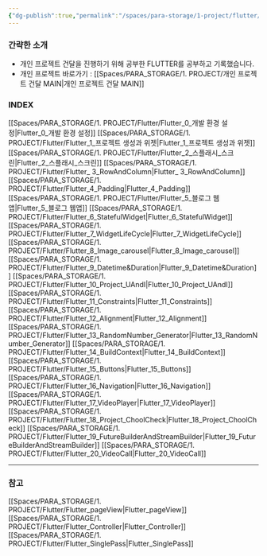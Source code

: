 ```yaml
---
{"dg-publish":true,"permalink":"/spaces/para-storage/1-project/flutter/flutter-main/"}
---
```



### 간략한 소개
- 개인 프로젝트 건달을 진행하기 위해 공부한 FLUTTER를 공부하고 기록했습니다.
- 개인 프로젝트 바로가기 : [[Spaces/PARA_STORAGE/1. PROJECT/개인 프로젝트 건달 MAIN\|개인 프로젝트 건달 MAIN]]

### INDEX
[[Spaces/PARA_STORAGE/1. PROJECT/Flutter/Flutter_0_개발 환경 설정\|Flutter_0_개발 환경 설정]]
[[Spaces/PARA_STORAGE/1. PROJECT/Flutter/Flutter_1_프로젝트 생성과 위젯\|Flutter_1_프로젝트 생성과 위젯]]
[[Spaces/PARA_STORAGE/1. PROJECT/Flutter/Flutter_2_스플래시_스크린\|Flutter_2_스플래시_스크린]]
[[Spaces/PARA_STORAGE/1. PROJECT/Flutter/Flutter_ 3_RowAndColumn\|Flutter_ 3_RowAndColumn]]
[[Spaces/PARA_STORAGE/1. PROJECT/Flutter/Flutter_4_Padding\|Flutter_4_Padding]]
[[Spaces/PARA_STORAGE/1. PROJECT/Flutter/Flutter_5_블로그 웹앱\|Flutter_5_블로그 웹앱]]
[[Spaces/PARA_STORAGE/1. PROJECT/Flutter/Flutter_6_StatefulWidget\|Flutter_6_StatefulWidget]]
[[Spaces/PARA_STORAGE/1. PROJECT/Flutter/Flutter_7_WidgetLifeCycle\|Flutter_7_WidgetLifeCycle]]
[[Spaces/PARA_STORAGE/1. PROJECT/Flutter/Flutter_8_Image_carousel\|Flutter_8_Image_carousel]]
[[Spaces/PARA_STORAGE/1. PROJECT/Flutter/Flutter_9_Datetime&Duration\|Flutter_9_Datetime&Duration]]
[[Spaces/PARA_STORAGE/1. PROJECT/Flutter/Flutter_10_Project_UAndI\|Flutter_10_Project_UAndI]]
[[Spaces/PARA_STORAGE/1. PROJECT/Flutter/Flutter_11_Constraints\|Flutter_11_Constraints]]
[[Spaces/PARA_STORAGE/1. PROJECT/Flutter/Flutter_12_Alignment\|Flutter_12_Alignment]]
[[Spaces/PARA_STORAGE/1. PROJECT/Flutter/Flutter_13_RandomNumber_Generator\|Flutter_13_RandomNumber_Generator]]
[[Spaces/PARA_STORAGE/1. PROJECT/Flutter/Flutter_14_BuildContext\|Flutter_14_BuildContext]]
[[Spaces/PARA_STORAGE/1. PROJECT/Flutter/Flutter_15_Buttons\|Flutter_15_Buttons]]
[[Spaces/PARA_STORAGE/1. PROJECT/Flutter/Flutter_16_Navigation\|Flutter_16_Navigation]]
[[Spaces/PARA_STORAGE/1. PROJECT/Flutter/Flutter_17_VideoPlayer\|Flutter_17_VideoPlayer]]
[[Spaces/PARA_STORAGE/1. PROJECT/Flutter/Flutter_18_Project_ChoolCheck\|Flutter_18_Project_ChoolCheck]]
[[Spaces/PARA_STORAGE/1. PROJECT/Flutter/Flutter_19_FutureBuilderAndStreamBuilder\|Flutter_19_FutureBuilderAndStreamBuilder]]
[[Spaces/PARA_STORAGE/1. PROJECT/Flutter/Flutter_20_VideoCall\|Flutter_20_VideoCall]]

---
### 참고
[[Spaces/PARA_STORAGE/1. PROJECT/Flutter/Flutter_pageView\|Flutter_pageView]]
[[Spaces/PARA_STORAGE/1. PROJECT/Flutter/Flutter_Controller\|Flutter_Controller]]
[[Spaces/PARA_STORAGE/1. PROJECT/Flutter/Flutter_SinglePass\|Flutter_SinglePass]]